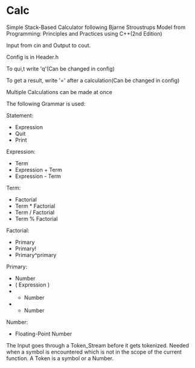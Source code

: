 # Calc
Simple Stack-Based Calculator following Bjarne Stroustrups Model from Programming: Principles and Practices using C++(2nd Edition)

Input from cin and Output to cout.

Config is in Header.h

To qui,t write 'q'(Can be changed in config)

To get a result, write '=' after a calculation(Can be changed in config)

Multiple Calculations can be made at once

The following Grammar is used:


Statement:
* 	Expression
* 	Quit
* 	Print

Expression:
*	Term
*	Expression + Term
*	Expression - Term

Term:
* Factorial
* Term * Factorial
* Term / Factorial
* Term % Factorial

Factorial:
* Primary
* Primary!
* Primary^primary

Primary:
*	Number
*	( Expression )
*	- Number
*	+ Number

Number:
*	Floating-Point Number

The Input goes through a Token_Stream before it gets tokenized. Needed when a symbol is encountered which is not in the scope of the current function.
A Token is a symbol or a Number.
